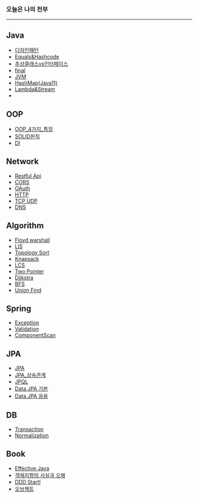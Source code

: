 
### 오늘은 나의 전부
---
<!-- https://raw.githubusercontent.com/dyparkkk/TIL/main/Java/img/hashmap00.png
-->

## Java

- [디자인패턴](https://github.com/dyparkkk/TIL/blob/main/Java/디자인패턴.md)
- [Equals&Hashcode](https://github.com/dyparkkk/TIL/blob/main/Java/Equals&Hashcode.md)
- [추상클래스vs인터페이스](https://github.com/dyparkkk/TIL/blob/main/Java/추상클래스vs인터페이스.md)
- [final](https://github.com/dyparkkk/TIL/blob/main/Java/final.md)
- [JVM](https://github.com/dyparkkk/TIL/blob/main/Java/JVM.md)
- [HashMap(Java11)](https://github.com/dyparkkk/TIL/blob/main/Java/HashMap(Java11).md)
- [Lambda&Stream](https://github.com/dyparkkk/TIL/blob/main/Java/Lambda&Stream.md)
- 

## OOP

- [OOP_4가지_특징](https://github.com/dyparkkk/TIL/blob/main/OOP/OOP_4%EA%B0%80%EC%A7%80_%ED%8A%B9%EC%A7%95.md)
- [SOLID원칙](https://github.com/dyparkkk/TIL/blob/main/OOP/SOLID%EC%9B%90%EC%B9%99.md)
- [DI](https://github.com/dyparkkk/TIL/blob/main/OOP/DI.md)

## Network

- [Restful Api](https://github.com/dyparkkk/TIL/blob/main/Network/RestfulApi.md)
- [CORS](https://github.com/dyparkkk/TIL/blob/main/Network/CORS.md)
- [OAuth](https://github.com/dyparkkk/TIL/blob/main/Network/OAuth.md)
- [HTTP](https://github.com/dyparkkk/TIL/blob/main/Network/HTTP.md)
- [TCP UDP](https://github.com/dyparkkk/TIL/blob/main/Network/TCP,UDP.md)
- [DNS](https://github.com/dyparkkk/TIL/blob/main/Network/DNS.md)

## Algorithm

- [Floyd warshall](https://github.com/dyparkkk/TIL/blob/main/algorithm/FloydWarshall.md)
- [LIS](https://github.com/dyparkkk/TIL/blob/main/algorithm/LIS.md)
- [Topology Sort](https://github.com/dyparkkk/TIL/blob/main/algorithm/Topology_Sort.md)
- [Knapsack](https://github.com/dyparkkk/TIL/blob/main/algorithm/Knapsack.md)
- [LCS](https://github.com/dyparkkk/TIL/blob/main/algorithm/LCS.md)
- [Two Pointer](https://github.com/dyparkkk/TIL/blob/main/algorithm/Two_Pointer.md)
- [Dijkstra](https://github.com/dyparkkk/TIL/blob/main/algorithm/Dijkstra.md)
- [BFS](https://github.com/dyparkkk/TIL/blob/main/algorithm/BFS.md)
- [Union Find](https://github.com/dyparkkk/TIL/blob/main/algorithm/Union_Find.md)

## Spring

- [Exception](https://github.com/dyparkkk/TIL/blob/main/spring/Exception.md)
- [Validation](https://github.com/dyparkkk/TIL/blob/main/spring/Validation.md)
- [ComponentScan](https://github.com/dyparkkk/TIL/blob/main/spring/ComponentScan.md)

## JPA

- [JPA](https://github.com/dyparkkk/TIL/blob/main/spring/JPA.md)
- [JPA_상속관계](https://github.com/dyparkkk/TIL/blob/main/spring/jpa_%EC%83%81%EC%86%8D%EA%B4%80%EA%B3%84.md)
- [JPQL](https://github.com/dyparkkk/TIL/blob/main/spring/JPQL.md)
- [Data JPA 기본](https://github.com/dyparkkk/TIL/blob/main/spring/Data_JPA01.md)
- [Data JPA 응용](https://github.com/dyparkkk/TIL/blob/main/spring/Data_JPA02.md)

## DB

- [Transaction](https://github.com/dyparkkk/TIL/blob/main/DB/Transaction.md)
- [Normalization](https://github.com/dyparkkk/TIL/blob/main/DB/DB_Normalization.md)

## Book

- [Effective Java](https://github.com/dyparkkk/TIL/blob/main/book/effective_Java.md)
- [객체지향의 사실과 오해](https://github.com/dyparkkk/TIL/blob/main/book/객체지향의_사실과_오해.md)
- [DDD Start!](https://github.com/dyparkkk/TIL/blob/main/book/DDD_Start!/DDD_Start!.md)
- [오브젝트](https://github.com/dyparkkk/TIL/blob/main/book/Objects/readMe.md)
 
